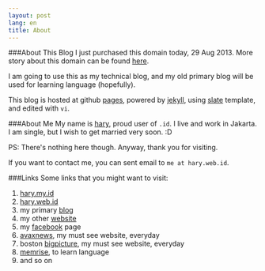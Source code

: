 ```yaml
---
layout: post
lang: en
title: About
---
```

<!-- more -->

###About This Blog
I just purchased this domain today, 29 Aug 2013.
More story about this domain can be found [here](/en/new-domain).

I am going to use this as my technical blog, and my old primary blog will be used for learning language (hopefully).

This blog is hosted at github [pages](http://pages.github.com), powered by [jekyll](https://github.com/mojombo/jekyll), using [slate](https://github.com/jsncostello/slate) template, and edited with `vi`.

###About Me
My name is [hary](/en), proud user of `.id`. I live and work in Jakarta. I am single, but I wish to get married very soon. :D

PS: There's nothing here though. Anyway, thank you for visiting. 

If you want to contact me, you can sent email to `me at hary.web.id`.

###Links
Some links that you might want to visit:

1. [hary.my.id](http://hary.my.id) 
2. [hary.web.id](http://hary.web.id) 
3. my primary [blog](http://blog.hary.web.id)
4. my other [website](http://haryfernando.com)
5. my [facebook](http://www.facebook.com/profile.php?id=1130602697) page
6. [avaxnews](http://www.avaxnews.net), my must see website, everyday 
7. boston [bigpicture](http://www.boston.com/bigpicture), my must see website, everyday
8. [memrise](http://www.memrise.com), to learn language
9. and so on

